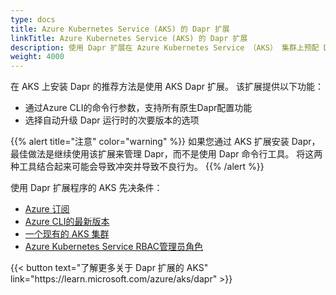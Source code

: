 ```yaml
---
type: docs
title: Azure Kubernetes Service (AKS) 的 Dapr 扩展
linkTitle: Azure Kubernetes Service (AKS) 的 Dapr 扩展
description: 使用 Dapr 扩展在 Azure Kubernetes Service （AKS） 集群上预配 Dapr
weight: 4000
---
```


在 AKS 上安装 Dapr 的推荐方法是使用 AKS Dapr 扩展。 该扩展提供以下功能：

- 通过Azure CLI的命令行参数，支持所有原生Dapr配置功能
- 选择自动升级 Dapr 运行时的次要版本的选项

{{% alert title="注意" color="warning" %}}
如果您通过 AKS 扩展安装 Dapr，最佳做法是继续使用该扩展来管理 Dapr，而不是使用 Dapr 命令行工具。 将这两种工具结合起来可能会导致冲突并导致不良行为。
{{% /alert %}}

使用 Dapr 扩展程序的 AKS 先决条件：

- [Azure 订阅](https://azure.microsoft.com/free/?WT.mc_id=A261C142F)
- [Azure CLI的最新版本](https://learn.microsoft.com/cli/azure/install-azure-cli)
- [一个现有的 AKS 集群](https://learn.microsoft.com/azure/aks/tutorial-kubernetes-deploy-cluster)
- [Azure Kubernetes Service RBAC管理员角色](https://learn.microsoft.com/azure/role-based-access-control/built-in-roles#azure-kubernetes-service-rbac-admin)

{{< button text="了解更多关于 Dapr 扩展的 AKS" link="https\://learn.microsoft.com/azure/aks/dapr" >}}
